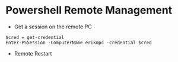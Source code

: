 # Powershell Remote Management

- Get a session on the remote PC
```
$cred = get-credential
Enter-PSSession -ComputerName erikmpc -credential $cred
```

- Remote Restart 
``` Restart-Computer -ComputerName "WWS-00011" -Force -Credential "WUSHU\shermanr"